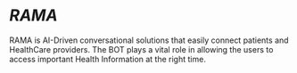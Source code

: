 # _RAMA_
RAMA is AI-Driven conversational solutions that easily connect patients and HealthCare providers. 
The BOT plays a vital role in allowing the users to access important Health Information at the right time.
